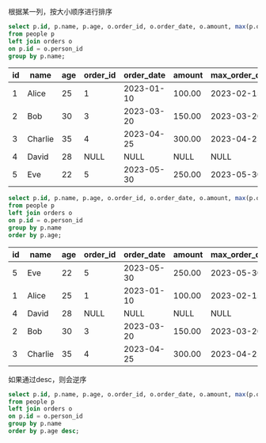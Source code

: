 根据某一列，按大小顺序进行排序
```sql
select p.id, p.name, p.age, o.order_id, o.order_date, o.amount, max(p.order_date) as max_order_date
from people p
left join orders o
on p.id = o.person_id
group by p.name;
```

| id  | name    | age | order_id | order_date | amount | max_order_date |
| --- | ------- | --- | -------- | ---------- | ------ | -------------- |
| 1   | Alice   | 25  | 1        | 2023-01-10 | 100.00 | 2023-02-15     |
| 2   | Bob     | 30  | 3        | 2023-03-20 | 150.00 | 2023-03-20     |
| 3   | Charlie | 35  | 4        | 2023-04-25 | 300.00 | 2023-04-25     |
| 4   | David   | 28  | NULL     | NULL       | NULL   | NULL           |
| 5   | Eve     | 22  | 5        | 2023-05-30 | 250.00 | 2023-05-30     |
```sql
select p.id, p.name, p.age, o.order_id, o.order_date, o.amount, max(p.order_date) as max_order_date
from people p
left join orders o
on p.id = o.person_id
group by p.name
order by p.age;
```
| id  | name    | age | order_id | order_date | amount | max_order_date |
| --- | ------- | --- | -------- | ---------- | ------ | -------------- |
| 5   | Eve     | 22  | 5        | 2023-05-30 | 250.00 | 2023-05-30     |
| 1   | Alice   | 25  | 1        | 2023-01-10 | 100.00 | 2023-02-15     |
| 4   | David   | 28  | NULL     | NULL       | NULL   | NULL           |
| 2   | Bob     | 30  | 3        | 2023-03-20 | 150.00 | 2023-03-20     |
| 3   | Charlie | 35  | 4        | 2023-04-25 | 300.00 | 2023-04-25     |
如果通过desc，则会逆序
```sql
select p.id, p.name, p.age, o.order_id, o.order_date, o.amount, max(p.order_date) as max_order_date
from people p
left join orders o
on p.id = o.person_id
group by p.name
order by p.age desc;
```